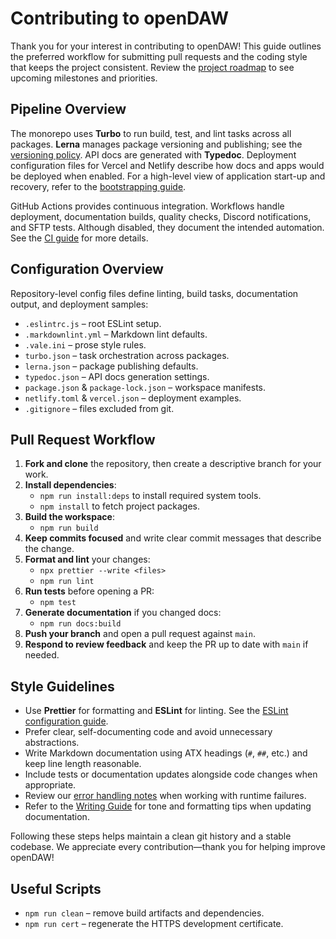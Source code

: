 # Contributing to openDAW

Thank you for your interest in contributing to openDAW! This guide outlines the preferred workflow for submitting pull requests and the coding style that keeps the project consistent. Review the [project roadmap](ROADMAP.md) to see upcoming milestones and priorities.

## Pipeline Overview

The monorepo uses **Turbo** to run build, test, and lint tasks across all
packages. **Lerna** manages package versioning and publishing; see the
[versioning policy](packages/docs/docs-dev/build-and-run/versioning.md). API
docs are generated with **Typedoc**. Deployment configuration files for Vercel
and Netlify describe how docs and apps would be deployed when enabled. For a
high-level view of application start-up and recovery, refer to the
[bootstrapping guide](packages/docs/docs-dev/architecture/bootstrap.md).

GitHub Actions provides continuous integration. Workflows handle deployment,
documentation builds, quality checks, Discord notifications, and SFTP tests.
Although disabled, they document the intended automation. See the
[CI guide](packages/docs/docs-dev/build-and-run/ci.md) for more details.

## Configuration Overview

Repository-level config files define linting, build tasks, documentation output,
and deployment samples:

- `.eslintrc.js` – root ESLint setup.
- `.markdownlint.yml` – Markdown lint defaults.
- `.vale.ini` – prose style rules.
- `turbo.json` – task orchestration across packages.
- `lerna.json` – package publishing defaults.
- `typedoc.json` – API docs generation settings.
- `package.json` & `package-lock.json` – workspace manifests.
- `netlify.toml` & `vercel.json` – deployment examples.
- `.gitignore` – files excluded from git.

## Pull Request Workflow

1. **Fork and clone** the repository, then create a descriptive branch for your work.
2. **Install dependencies**:
   - `npm run install:deps` to install required system tools.
   - `npm install` to fetch project packages.
3. **Build the workspace**:
   - `npm run build`
4. **Keep commits focused** and write clear commit messages that describe the change.
5. **Format and lint** your changes:
   - `npx prettier --write <files>`
   - `npm run lint`
6. **Run tests** before opening a PR:
   - `npm test`
7. **Generate documentation** if you changed docs:
   - `npm run docs:build`
8. **Push your branch** and open a pull request against `main`.
9. **Respond to review feedback** and keep the PR up to date with `main` if needed.

## Style Guidelines

- Use **Prettier** for formatting and **ESLint** for linting. See the
  [ESLint configuration guide](./packages/docs/docs-dev/configuration/eslint.md).
- Prefer clear, self-documenting code and avoid unnecessary abstractions.
- Write Markdown documentation using ATX headings (`#`, `##`, etc.) and keep line length reasonable.
- Include tests or documentation updates alongside code changes when appropriate.
- Review our [error handling notes](packages/docs/docs-dev/error-handling.md) when working with runtime failures.
- Refer to the [Writing Guide](packages/docs/docs-dev/style/writing-guide.md) for tone and formatting tips when updating documentation.

Following these steps helps maintain a clean git history and a stable codebase. We appreciate every contribution—thank you for helping improve openDAW!

## Useful Scripts

- `npm run clean` – remove build artifacts and dependencies.
- `npm run cert` – regenerate the HTTPS development certificate.
